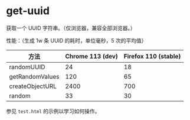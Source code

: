 # get-uuid

获取一个 UUID 字符串。（仅浏览器，兼容全部浏览器。）

性能：（生成 1w 条 UUID 的耗时，单位毫秒，5 次的平均值）

| 方法            | Chrome 113 (dev) | Firefox 110 (stable) |
| --------------- | ---------------- | -------------------- |
| randomUUID      | 24               | 18                   |
| getRandomValues | 120              | 65                   |
| createObjectURL | 2400             | 700                  |
| random          | 33               | 30                   |

参见 `test.html` 的示例以学习如何操作。
